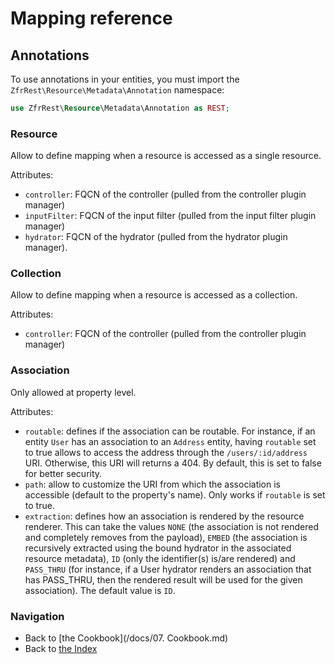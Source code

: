 # Mapping reference

## Annotations

To use annotations in your entities, you must import the `ZfrRest\Resource\Metadata\Annotation` namespace:

```php
use ZfrRest\Resource\Metadata\Annotation as REST;
```

### Resource

Allow to define mapping when a resource is accessed as a single resource.

Attributes:

* `controller`: FQCN of the controller (pulled from the controller plugin manager)
* `inputFilter`: FQCN of the input filter (pulled from the input filter plugin manager)
* `hydrator`: FQCN of the hydrator (pulled from the hydrator plugin manager).

### Collection

Allow to define mapping when a resource is accessed as a collection.

Attributes:

* `controller`: FQCN of the controller (pulled from the controller plugin manager)

### Association

Only allowed at property level.

Attributes:

* `routable`: defines if the association can be routable. For instance, if an entity `User` has an association to
an `Address` entity, having `routable` set to true allows to access the address through the `/users/:id/address` URI.
Otherwise, this URI will returns a 404. By default, this is set to false for better security.
* `path`: allow to customize the URI from which the association is accessible (default to the property's name). Only
works if `routable` is set to true.
* `extraction`: defines how an association is rendered by the resource renderer. This can take the values `NONE` (the
association is not rendered and completely removes from the payload), `EMBED` (the association is recursively extracted
using the bound hydrator in the associated resource metadata), `ID` (only the identifier(s) is/are rendered) and
`PASS_THRU` (for instance, if a User hydrator renders an association that has PASS_THRU, then the rendered
result will be used for the given association). The default value is `ID`.

### Navigation

* Back to [the Cookbook](/docs/07. Cookbook.md)
* Back to [the Index](/docs/README.md)
